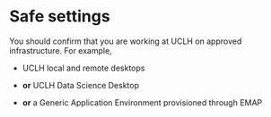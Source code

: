 Safe settings
=============

You should confirm that you are working at UCLH on approved
infrastructure. For example,

-   UCLH local and remote desktops

-   **or** UCLH Data Science Desktop

-   **or** a Generic Application Environment provisioned through EMAP

